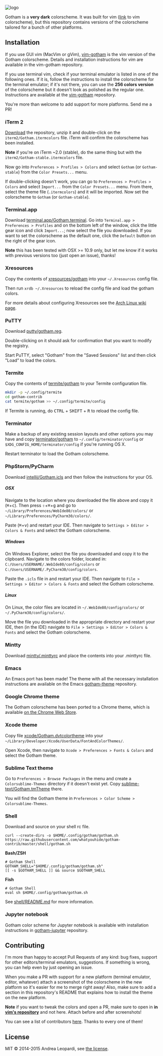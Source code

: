 ![logo][logo]

Gotham is a **very dark** colorscheme. It was built for vim ([link][vim-gotham]
to vim colorscheme), but this repository contains versions of the colorscheme
tailored for a bunch of other platforms.

## Installation

If you use GUI vim (MacVim or gVim), [vim-gotham][vim-gotham] is the vim version
of the Gotham colorscheme. Details and installation instructions for vim are
available in the vim-gotham repository.

If you use terminal vim, check if your terminal emulator is listed in one of the
following ones. If it is, follow the instructions to install the colorscheme for
the terminal emulator; if it's not there, you can use the **256 colors version**
of the colorscheme but it doesn't look as polished as the regular one.
Instructions are available at the [vim-gotham][vim-gotham] repository.

You're more than welcome to add support for more platforms. Send me a PR!

### iTerm 2

[Download][zipped] the repository, unzip it and double-click on the
`iterm2/Gotham.itermcolors` file. iTerm will confirm the colorscheme has been
installed.

**Note** if you're on iTerm ~2.0 (stable), do the same thing but with the
`iterm2/Gotham-stable.itermcolors` file.

Now go into `Preferences > Profiles > Colors` and select `Gotham` (or
`Gotham-stable`) from the `Color Presets...` menu.

If double-clicking doesn't work, you can go to `Preferences > Profiles > Colors`
and select `Import...` from the `Color Presets...` menu. From there, select the
theme file (`.itermcolors`) and it will be imported. Now set the colorscheme to
`Gotham` (or `Gotham-stable`).

### Terminal.app

Download [terminal.app/Gotham.terminal](terminal.app/Gotham.terminal). Go into
`Terminal.app > Preferences > Profiles` and on the bottom left of the window,
click the little gear icon and click `Import...`; now select the file you
downloaded. If you want to set the colorscheme as the default one, click the
`Default` button on the right of the gear icon.

**Note** this has been tested with OSX >= 10.9 only, but let me know if it works
with previous versions too (just open an issue), thanks!

### Xresources

Copy the contents of [xresources/gotham](xresources/gotham) into your
`~/.Xresources` config file.

Then run `xrdb ~/.Xresources` to reload the config file and load the gotham
colors.

For more details about configuring Xresources see the [Arch Linux wiki
page][xresources-arch-wiki].

### PuTTY

Download [putty/gotham.reg](putty/gotham.reg).

Double-clicking on it should ask for confirmation that you want to modify the
registry.

Start PuTTY, select "Gotham" from the "Saved Sessions" list and then click
"Load" to load the colors.

### Termite

Copy the contents of [termite/gotham](termite/gotham) to your Termite
configuration file.

``` bash
mkdir -p ~/.config/termite
cd gotham-contrib
cat termite/gotham >> ~/.config/termite/config
```

If Termite is running, do <kbd>CTRL</kbd> + <kbd>SHIFT</kbd> + <kbd>R</kbd> to
reload the config file.

### Terminator

Make a backup of any existing session layouts and other options you may have
and copy [terminator/gotham](terminator/gotham) to `~/.config/terminator/config`
or `$XDG_CONFIG_HOME/terminator/config` if you're running OS X.

Restart terminator to load the Gotham colorscheme.

### PhpStorm/PyCharm

Download [intellij/Gotham.icls](intellij/Gotham.icls) and then follow the
instructions for your OS.

##### OSX

Navigate to the location where you downloaded the file above and copy it
(<kbd>⌘</kbd>+<kbd>c</kbd>). Then press <kbd>⇧</kbd>+<kbd>⌘</kbd>+<kbd>g</kbd>
and go to `~/Library/Preferences/WebIde80/colors/` or
`~/Library/Preferences/PyCharm30/colors/`.

Paste (<kbd>⌘</kbd>+<kbd>v</kbd>) and restart your IDE. Then navigate to
`Settings > Editor > Colors & Fonts` and select the Gotham colorscheme.

##### Windows

On Windows Explorer, select the file you downloaded and copy it to the
clipboard. Navigate to the colors folder, located in:
`C:/Users/USERNAME/.WebIde80/config/colors` or
`C:/Users/USERNAME/.PyCharm30/config/colors`.

Paste the `.icls` file in and restart your IDE. Then navigate to `File >
Settings > Editor > Colors & Fonts` and select the Gotham colorscheme.

##### Linux

On Linux, the color files are located in `~/.WebIde80/config/colors/` or
`~/.PyCharm30/config/colors/`.

Move the file you downloaded in the appropriate directory and restart your IDE,
then (in the IDE) navigate to `File > Settings > Editor > Colors & Fonts` and
select the Gotham colorscheme.

### Mintty

Download [mintty/.minttyrc](mintty/.minttyrc) and place the contents into your
.minttyrc file.

### Emacs

An Emacs port has been made! The theme with all the necessary installation
instructions are available on the Emacs [gotham-theme][emacs-version]
repository.

### Google Chrome theme

The Gotham colorscheme has been ported to a Chrome theme, which is available [on
the Chrome Web Store][chrome-theme].

### Xcode theme

Copy file [xcode/Gotham.dvtcolortheme](xcode/Gotham.dvtcolortheme) into your
`~/Library/Developer/Xcode/UserData/FontAndColorThemes/`.

Open Xcode, then navigate to `Xcode > Preferences > Fonts & Colors` and select the Gotham theme.

### Sublime Text theme

Go to `Preferences > Browse Packages` in the menu and create a
`Colorsublime-Themes` directory if it doesn't exist yet. Copy
[sublime-text/Gotham.tmTheme](sublime-text/Gotham.tmTheme) there.

You will find the Gotham theme in `Preferences > Color Scheme > Colorsublime-Themes`.

### Shell
Download and source on your shell rc file.

    curl --create-dirs -o $HOME/.config/gotham/gotham.sh https://raw.githubusercontent.com/whatyouhide/gotham-contrib/master/shell/gotham.sh

**Bash/ZSH**
```
# Gotham Shell
GOTHAM_SHELL="$HOME/.config/gotham/gotham.sh"
[[ -s $GOTHAM_SHELL ]] && source $GOTHAM_SHELL
```
**Fish**
```
# Gotham Shell
eval sh $HOME/.config/gotham/gotham.sh
```
See [shell/README.md](shell/README.md) for more information.

### Jupyter notebook

Gotham color scheme for Jupyter notebook is available with installation instructions in [gotham-jupyter][jupyter-theme] repository.

## Contributing

I'm more than happy to accept Pull Requests of any kind: bug fixes, support for
other editors/terminal emulators, suggestions.  If something is wrong, you can
help even by just opening an issue.

When you make a PR with support for a new platform (terminal emulator, editor,
whatever) attach a screenshot of the colorscheme in the new platform so it's
easier for me to merge right away! Also, make sure to add a section in this
repository's README that explains how to install the theme on the new platform.

**Note** if you want to tweak the colors and open a PR, make sure to open in
**in [vim's repository][vim-gotham]** and not here. Attach before and after
screenshots!

You can see a list of contributors [here][contributors]. Thanks to every one of
them!


## License

MIT &copy; 2014-2015 Andrea Leopardi, see [the license][license-file].


[logo]: http://i.imgur.com/FDLEzHC.png "Logo"
[screenshot]: http://i.imgur.com/gaGhjqh.png "An iTerm-only screenshot"
[license-file]: LICENSE.txt
[contributors]: https://github.com/whatyouhide/gotham-contrib/graphs/contributors
[zipped]: https://github.com/whatyouhide/iterm2-gotham/archive/master.zip
[vim-gotham]: https://github.com/whatyouhide/vim-gotham
[iterm2]: http://iterm2.com/
[xresources-arch-wiki]: https://wiki.archlinux.org/index.php/Xresources
[emacs-version]: https://github.com/wasamasa/gotham-theme
[chrome-theme]: https://chrome.google.com/webstore/detail/gotham/gnlfcflpgndokoemddgnhampfeaahmhc?authuser=1
[jupyter-theme]: https://github.com/lepisma/gotham-jupyter

